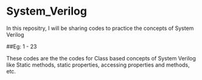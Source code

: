 # System_Verilog

In this repositry, I will be sharing codes to practice the concepts of System Verilog

##Eg: 1 - 23 

These codes are the the codes for Class based concepts of System Verilog like Static methods, static properties, accessing properties and methods, etc.



